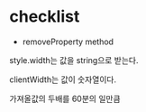   
  # checklist

  - removeProperty method
  
  style.width는 값을 string으로 받는다.

  clientWidth는 값이 숫자열이다.


가져올값의 두배를
60분의 일만큼
